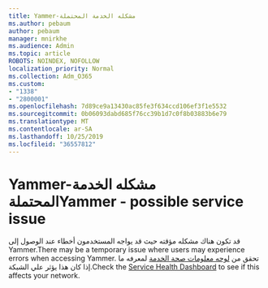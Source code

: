 ```yaml
---
title: Yammer-مشكله الخدمة المحتملة
ms.author: pebaum
author: pebaum
manager: mnirkhe
ms.audience: Admin
ms.topic: article
ROBOTS: NOINDEX, NOFOLLOW
localization_priority: Normal
ms.collection: Adm_O365
ms.custom:
- "1338"
- "2800001"
ms.openlocfilehash: 7d89ce9a13430ac85fe3f634ccd106ef3f1e5532
ms.sourcegitcommit: 0b06093dabd685f76cc39b1d7c0f8b03883b6e79
ms.translationtype: MT
ms.contentlocale: ar-SA
ms.lasthandoff: 10/25/2019
ms.locfileid: "36557812"
---
```

# <a name="yammer---possible-service-issue"></a><span data-ttu-id="442a2-102">Yammer-مشكله الخدمة المحتملة</span><span class="sxs-lookup"><span data-stu-id="442a2-102">Yammer - possible service issue</span></span>

<span data-ttu-id="442a2-103">قد تكون هناك مشكله مؤقته حيث قد يواجه المستخدمون أخطاء عند الوصول إلى Yammer.</span><span class="sxs-lookup"><span data-stu-id="442a2-103">There may be a temporary issue where users may experience errors when accessing Yammer.</span></span> <span data-ttu-id="442a2-104">تحقق من [لوحه معلومات صحة الخدمة](https://admin.microsoft.com/AdminPortal/Home#/servicehealth) لمعرفه ما إذا كان هذا يؤثر علي الشبكة.</span><span class="sxs-lookup"><span data-stu-id="442a2-104">Check the [Service Health Dashboard](https://admin.microsoft.com/AdminPortal/Home#/servicehealth) to see if this affects your network.</span></span>
